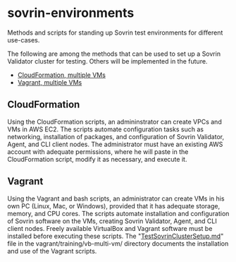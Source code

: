# sovrin-environments
Methods and scripts for standing up Sovrin test environments for different use-cases.

The following are among the methods that can be used to set up a Sovrin Validator cluster for testing.  Others will be implemented in the future.

 - [CloudFormation, multiple VMs](#cloudformation) 
 - [Vagrant, multiple VMs](#vagrant)

## CloudFormation
Using the CloudFormation scripts, an admininstrator can create VPCs and VMs in AWS EC2. The scripts automate configuration tasks such as networking, installation of packages, and configuration of Sovrin Validator, Agent, and CLI client nodes.  The administrator must have an existing AWS account with adequate permissions, where he will paste in the CloudFormation script, modify it as necessary, and execute it.
## Vagrant
Using the Vagrant and bash scripts, an administrator can create VMs in his own PC (Linux, Mac, or Windows), provided that it has adequate storage, memory, and CPU cores.  The scripts automate installation and configuration of Sovrin software on the VMs, creating Sovrin Validator, Agent, and CLI client nodes.  Freely available VirtualBox and Vagrant software must be installed before executing these scripts.  The "[TestSovrinClusterSetup.md](vagrant/training/vb-multi-vm/TestSovrinClusterSetup.md)" file in the vagrant/training/vb-multi-vm/ directory documents the installation and use of the Vagrant scripts.


